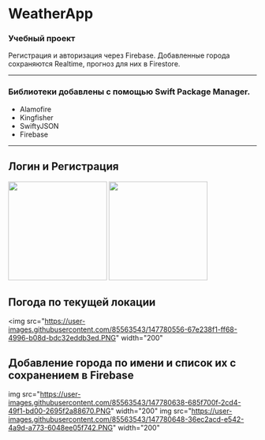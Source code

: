 # WeatherApp
### Учебный проект
Регистрация и авторизация через Firebase. Добавленные города сохраняются Realtime, прогноз для них в Firestore.

---
### Библиотеки добавлены с помощью Swift Package Manager.
- Alamofire
- Kingfisher
- SwiftyJSON
- Firebase

---
## Логин и Регистрация

<img src="https://user-images.githubusercontent.com/85563543/147780510-7eee2584-625d-4347-9539-ef9aa9ee120b.PNG" width="200"> <img src="https://user-images.githubusercontent.com/85563543/147780513-9b0dd123-7f31-40e4-a367-2bd4017e9cfd.PNG" width="200">

## Погода по текущей локации

<img src="https://user-images.githubusercontent.com/85563543/147780556-67e238f1-ff68-4996-b08d-bdc32eddb3ed.PNG" width="200"

## Добавление города по имени и список их с сохранением в Firebase

img src="https://user-images.githubusercontent.com/85563543/147780638-685f700f-2cd4-49f1-bd00-2695f2a88670.PNG" width="200" img src="https://user-images.githubusercontent.com/85563543/147780648-36ec2acd-e542-4a9d-a773-6048ee05f742.PNG" width="200"
